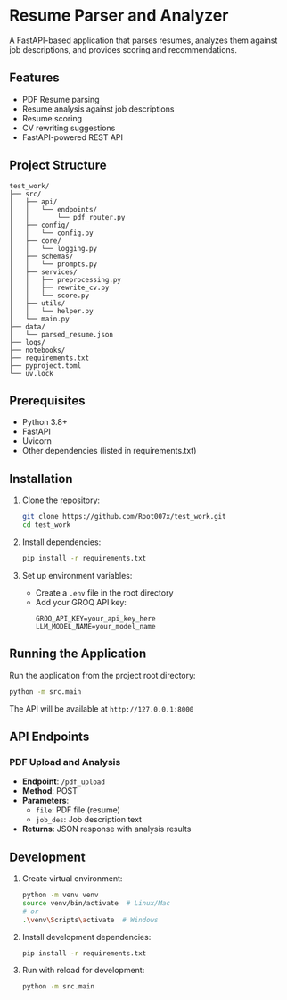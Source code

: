# Resume Parser and Analyzer

A FastAPI-based application that parses resumes, analyzes them against job descriptions, and provides scoring and recommendations.

## Features

- PDF Resume parsing
- Resume analysis against job descriptions
- Resume scoring
- CV rewriting suggestions
- FastAPI-powered REST API

## Project Structure

```
test_work/
├── src/
│   ├── api/
│   │   └── endpoints/
│   │       └── pdf_router.py
│   ├── config/
│   │   └── config.py
│   ├── core/
│   │   └── logging.py
│   ├── schemas/
│   │   └── prompts.py
│   ├── services/
│   │   ├── preprocessing.py
│   │   ├── rewrite_cv.py
│   │   └── score.py
│   ├── utils/
│   │   └── helper.py
│   └── main.py
├── data/
│   └── parsed_resume.json
├── logs/
├── notebooks/
├── requirements.txt
├── pyproject.toml
└── uv.lock
```

## Prerequisites

- Python 3.8+
- FastAPI
- Uvicorn
- Other dependencies (listed in requirements.txt)

## Installation

1. Clone the repository:

   ```bash
   git clone https://github.com/Root007x/test_work.git
   cd test_work
   ```

2. Install dependencies:

   ```bash
   pip install -r requirements.txt
   ```

3. Set up environment variables:
   - Create a `.env` file in the root directory
   - Add your GROQ API key:
     ```
     GROQ_API_KEY=your_api_key_here
     LLM_MODEL_NAME=your_model_name
     ```

## Running the Application

Run the application from the project root directory:

```bash
python -m src.main
```

The API will be available at `http://127.0.0.1:8000`

## API Endpoints

### PDF Upload and Analysis

- **Endpoint**: `/pdf_upload`
- **Method**: POST
- **Parameters**:
  - `file`: PDF file (resume)
  - `job_des`: Job description text
- **Returns**: JSON response with analysis results

## Development

1. Create virtual environment:

   ```bash
   python -m venv venv
   source venv/bin/activate  # Linux/Mac
   # or
   .\venv\Scripts\activate  # Windows
   ```

2. Install development dependencies:

   ```bash
   pip install -r requirements.txt
   ```

3. Run with reload for development:
   ```bash
   python -m src.main
   ```

